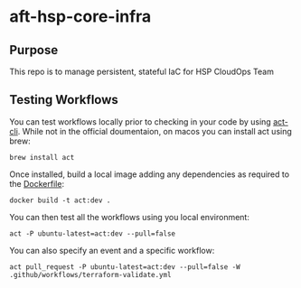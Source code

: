 # aft-hsp-core-infra

## Purpose

This repo is to manage persistent, stateful IaC for HSP CloudOps Team

## Testing Workflows

You can test workflows locally prior to checking in your code by using [act-cli](https://nektosact.com/introduction.html). While not in the official doumentaion, on macos you can install act using brew:

```shell
brew install act
```

Once installed, build a local image adding any dependencies as required to the [Dockerfile](./Dockerfile):

```shell
docker build -t act:dev .
```

You can then test all the workflows using you local environment:

```shell
act -P ubuntu-latest=act:dev --pull=false
```

You can also specify an event and a specific workflow:

```shell
act pull_request -P ubuntu-latest=act:dev --pull=false -W .github/workflows/terraform-validate.yml
```

